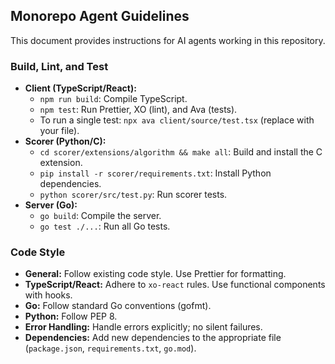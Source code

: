 ## Monorepo Agent Guidelines

This document provides instructions for AI agents working in this repository.

### Build, Lint, and Test

- **Client (TypeScript/React):**
  - `npm run build`: Compile TypeScript.
  - `npm test`: Run Prettier, XO (lint), and Ava (tests).
  - To run a single test: `npx ava client/source/test.tsx` (replace with your file).
- **Scorer (Python/C):**
  - `cd scorer/extensions/algorithm && make all`: Build and install the C extension.
  - `pip install -r scorer/requirements.txt`: Install Python dependencies.
  - `python scorer/src/test.py`: Run scorer tests.
- **Server (Go):**
  - `go build`: Compile the server.
  - `go test ./...`: Run all Go tests.

### Code Style

- **General:** Follow existing code style. Use Prettier for formatting.
- **TypeScript/React:** Adhere to `xo-react` rules. Use functional components with hooks.
- **Go:** Follow standard Go conventions (gofmt).
- **Python:** Follow PEP 8.
- **Error Handling:** Handle errors explicitly; no silent failures.
- **Dependencies:** Add new dependencies to the appropriate file (`package.json`, `requirements.txt`, `go.mod`).

